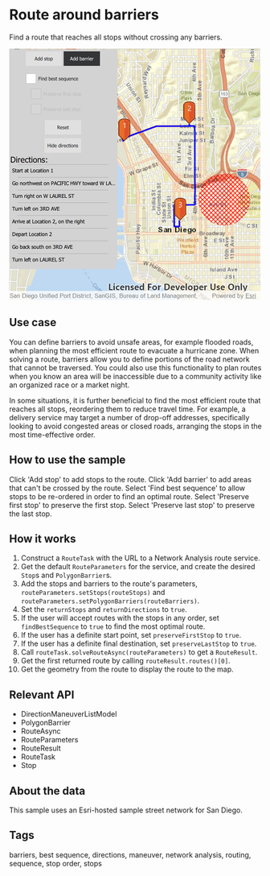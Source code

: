 # Route around barriers

Find a route that reaches all stops without crossing any barriers.

![](screenshot.png)

## Use case

You can define barriers to avoid unsafe areas, for example flooded roads, when planning the most efficient route to evacuate a hurricane zone. When solving a route, barriers allow you to define portions of the road network that cannot be traversed. You could also use this functionality to plan routes when you know an area will be inaccessible due to a community activity like an organized race or a market night.

In some situations, it is further beneficial to find the most efficient route that reaches all stops, reordering them to reduce travel time. For example, a delivery service may target a number of drop-off addresses, specifically looking to avoid congested areas or closed roads, arranging the stops in the most time-effective order.

## How to use the sample

Click 'Add stop' to add stops to the route. Click 'Add barrier' to add areas that can't be crossed by the route. Select 'Find best sequence' to allow stops to be re-ordered in order to find an optimal route. Select 'Preserve first stop' to preserve the first stop. Select 'Preserve last stop' to preserve the last stop.

## How it works

1. Construct a `RouteTask` with the URL to a Network Analysis route service.
2. Get the default `RouteParameters` for the service, and create the desired `Stop`s and `PolygonBarrier`s.
3. Add the stops and barriers to the route's parameters, `routeParameters.setStops(routeStops)` and `routeParameters.setPolygonBarriers(routeBarriers)`.
4. Set the `returnStops` and `returnDirections` to `true`.
5. If the user will accept routes with the stops in any order, set `findBestSequence` to `true` to find the most optimal route.
6. If the user has a definite start point, set `preserveFirstStop` to `true`.
7. If the user has a definite final destination, set `preserveLastStop` to `true`.
8. Call `routeTask.solveRouteAsync(routeParameters)` to get a `RouteResult`.
9. Get the first returned route by calling `routeResult.routes()[0]`.
10. Get the geometry from the route to display the route to the map.


## Relevant API

* DirectionManeuverListModel
* PolygonBarrier
* RouteAsync
* RouteParameters
* RouteResult
* RouteTask
* Stop

## About the data

This sample uses an Esri-hosted sample street network for San Diego.

## Tags

barriers, best sequence, directions, maneuver, network analysis, routing, sequence, stop order, stops

